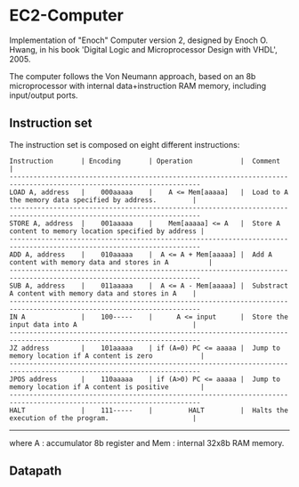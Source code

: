 # EC2-Computer

Implementation of "Enoch" Computer version 2, designed by Enoch O. Hwang, in his book 'Digital Logic and Microprocessor Design with VHDL', 2005.

The computer follows the Von Neumann approach, based on an 8b microprocessor with internal data+instruction RAM memory, including input/output ports.

## Instruction set

The instruction set is composed on eight different instructions:

    Instruction       | Encoding       | Operation            |  Comment                                                 |
    ----------------------------------------------------------------------------------------------------------------------
    LOAD A, address   |    000aaaaa    |    A <= Mem[aaaaa]   |  Load to A the memory data specified by address.         |
    ----------------------------------------------------------------------------------------------------------------------
    STORE A, address  |    001aaaaa    |    Mem[aaaaa] <= A   |  Store A content to memory location specified by address |
    ----------------------------------------------------------------------------------------------------------------------
    ADD A, address    |    010aaaaa    |  A <= A + Mem[aaaaa] |  Add A content with memory data and stores in A          |
    ----------------------------------------------------------------------------------------------------------------------
    SUB A, address    |    011aaaaa    |  A <= A - Mem[aaaaa] |  Substract A content with memory data and stores in A    |
    ----------------------------------------------------------------------------------------------------------------------
    IN A              |    100-----    |      A <= input      |  Store the input data into A                             |
    ----------------------------------------------------------------------------------------------------------------------
    JZ address        |    101aaaaa    | if (A=0) PC <= aaaaa |  Jump to memory location if A content is zero            |
    ----------------------------------------------------------------------------------------------------------------------
    JPOS address      |    110aaaaa    | if (A>0) PC <= aaaaa |  Jump to memory location if A content is positive        |
    ----------------------------------------------------------------------------------------------------------------------
    HALT              |    111-----    |         HALT         |  Halts the execution of the program.                     |
   -----------------------------------------------------------------------------------------------------------------------
 
 where A : accumulator 8b register and Mem : internal 32x8b RAM memory.
 
 ## Datapath
 
 
 
